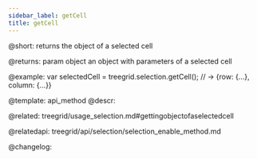 ```yaml
---
sidebar_label: getCell
title: getCell
---          
```


@short: returns the object of a selected cell

@returns:
param   object  an object with parameters of a selected cell



@example:
var selectedCell = treegrid.selection.getCell();
// -> {row: {…}, column: {…}}


@template: api_method
@descr:


@related: treegrid/usage_selection.md#gettingobjectofaselectedcell

@relatedapi: treegrid/api/selection/selection_enable_method.md

@changelog:


